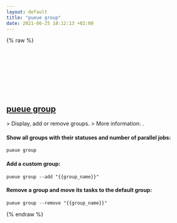 ```yaml
---
layout: default
title: "pueue group"
date: 2021-06-25 18:12:13 +02:00
---
```

{% raw %}
<h2 id="pueue-group">
  <a href="/en/common/pueue-group.html">pueue group</a> <a href="#pueue-group"><svg class="icon">
    <use href="/assets/images/unicode_sprite.svg#link" />
  </svg></a>
</h2>
> Display, add or remove groups.
> More information: <https://github.com/Nukesor/pueue>.

#### Show all groups with their statuses and number of parallel jobs:
```shell
pueue group
```
#### Add a custom group:
```shell
pueue group --add "{{group_name}}"
```
#### Remove a group and move its tasks to the default group:
```shell
pueue group --remove "{{group_name}}"
```
{% endraw %}